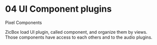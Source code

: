 # 04 UI Component plugins

Pixel Components

ZicBox load UI plugin, called component, and organize them by views. Those components have access to each others and to the audio plugins.
